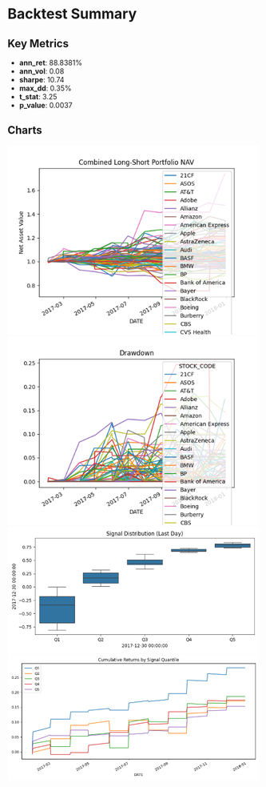 # Backtest Summary

## Key Metrics
- **ann_ret**: 88.8381%
- **ann_vol**: 0.08
- **sharpe**: 10.74
- **max_dd**: 0.35%
- **t_stat**: 3.25
- **p_value**: 0.0037

## Charts
![01_net_value](./01_net_value.png)
![02_drawdown](./02_drawdown.png)
![03_signal_distribution](./03_signal_distribution.png)
![04_quantile_returns](./04_quantile_returns.png)
